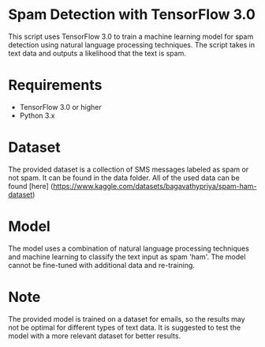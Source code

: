# Spam Detection with TensorFlow 3.0
This script uses TensorFlow 3.0 to train a machine learning model for spam detection using natural language processing techniques. The script takes in text data and outputs a likelihood that the text is spam.

# Requirements
- TensorFlow 3.0 or higher
- Python 3.x

# Dataset
The provided dataset is a collection of SMS messages labeled as spam or not spam. It can be found in the data folder. All of the used data can be found [here] (https://www.kaggle.com/datasets/bagavathypriya/spam-ham-dataset)

# Model
The model uses a combination of natural language processing techniques and machine learning to classify the text input as spam 'ham'. The model cannot be fine-tuned with additional data and re-training.

# Note
The provided model is trained on a dataset for emails, so the results may not be optimal for different types of text data. It is suggested to test the model with a more relevant dataset for better results.
